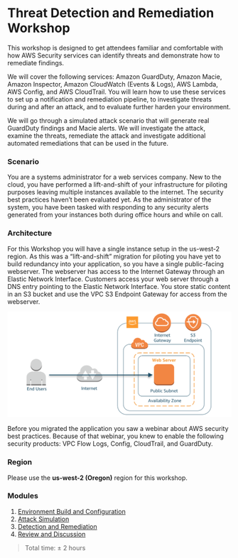 # Threat Detection and Remediation Workshop

This workshop is designed to get attendees familiar and comfortable with how AWS Security services can identify threats and demonstrate how to remediate findings.

We will cover the following services: Amazon GuardDuty, Amazon Macie, Amazon Inspector, Amazon CloudWatch (Events & Logs), AWS Lambda, AWS Config, and AWS CloudTrail. You will learn how to use these services to set up a notification and remediation pipeline, to investigate threats during and after an attack, and to evaluate further harden your environment.

We will go through a simulated attack scenario that will generate real GuardDuty findings and Macie alerts. We will investigate the attack, examine the threats, remediate the attack and investigate additional automated remediations that can be used in the future.

### Scenario

You are a systems administrator for a web services company. New to the cloud, you have performed a lift-and-shift of your infrastructure for piloting purposes leaving multiple instances available to the internet. The security best practices haven’t been evaluated yet. As the administrator of the system, you have been tasked with responding to any security alerts generated from your instances both during office hours and while on call.

### Architecture

For this Workshop you will have a single instance setup in the us-west-2 region. As this was a “lift-and-shift” migration for piloting you have yet to build redundancy into your application, so you have a single public-facing webserver. The webserver has access to the Internet Gateway through an Elastic Network Interface. Customers access your web server through a DNS entry pointing to the Elastic Network Interface. You store static content in an S3 bucket and use the VPC S3 Endpoint Gateway for access from the webserver.

![Architecture](./images/diagram-basic-arch.png "Lab Workload Architecture")

Before you migrated the application you saw a webinar about AWS security best practices. Because of that webinar, you knew to enable the following security products: VPC Flow Logs, Config, CloudTrail, and GuardDuty. 

### Region
Please use the **us-west-2 (Oregon)** region for this workshop.

### Modules
1. [Environment Build and Configuration](./docs/01-environment-setup.md)
2. [Attack Simulation](./docs/02-attack-simulation.md) 
3. [Detection and Remediation](./docs/03-detection-and-remediation.md) 
4. [Review and Discussion](./docs/04-review-and-discussion.md)

> Total time: &plusmn; 2 hours

